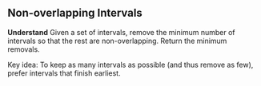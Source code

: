 ## Non-overlapping Intervals
**Understand**
Given a set of intervals, remove the minimum number of intervals so that the rest are non-overlapping. Return the minimum removals.

Key idea: To keep as many intervals as possible (and thus remove as few), prefer intervals that finish earliest.